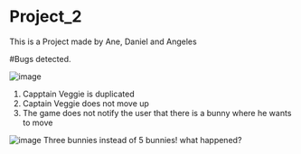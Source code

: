 # Project_2 
This is a Project made by Ane, Daniel and Angeles

#Bugs detected.

![image](https://github.com/angelessgce/Project_2/assets/150636429/560b7a62-be73-4a81-9d95-b43a7b4dea45)

1. Capptain Veggie is duplicated
2. Captain Veggie does not move up
3. The game does not notify the user that there is a bunny where he wants to move

![image](https://github.com/angelessgce/Project_2/assets/150636429/6ddf0adc-cd99-40b1-ae4f-b439f03059a3)
Three bunnies instead of 5 bunnies! what happened?
